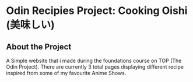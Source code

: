 # Odin Recipies Project: Cooking Oishi (美味しい)

## About the Project 
A Simple website that i made during the foundations course on TOP (The Odin Project).
There are currently 3 total pages displaying different recipe inspired from some of my favourite Anime Shows. 

